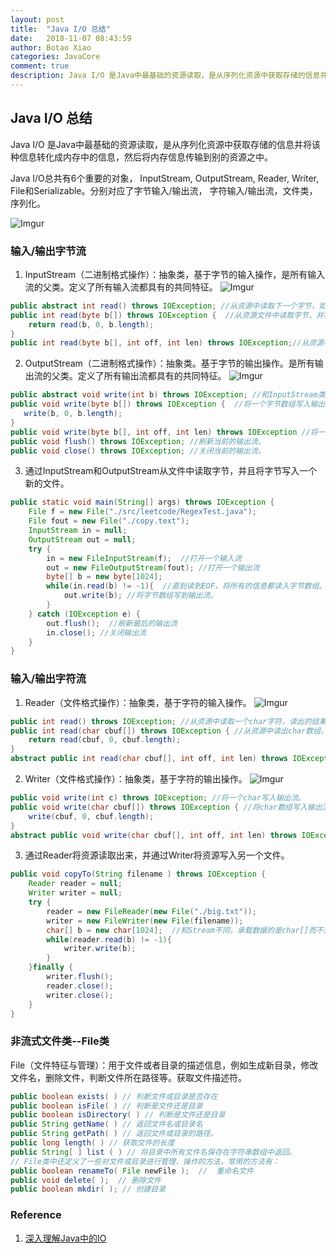 ```yaml
---
layout: post
title:  "Java I/O 总结"
date:   2018-11-07 08:43:59
author: Botao Xiao
categories: JavaCore
comment: true
description: Java I/O 是Java中最基础的资源读取，是从序列化资源中获取存储的信息并将该种信息转化成内存中的信息，然后将内存信息传输到别的资源之中。
---
```

## Java I/O 总结
Java I/O 是Java中最基础的资源读取，是从序列化资源中获取存储的信息并将该种信息转化成内存中的信息，然后将内存信息传输到别的资源之中。

Java I/O总共有6个重要的对象， InputStream, OutputStream, Reader, Writer, File和Serializable。分别对应了字节输入/输出流， 字符输入/输出流，文件类，序列化。

![Imgur](https://i.imgur.com/SWHMv8H.png)

### 输入/输出字节流
1. InputStream（二进制格式操作）：抽象类，基于字节的输入操作，是所有输入流的父类。定义了所有输入流都具有的共同特征。
![Imgur](https://i.imgur.com/JZW4Rcv.png)
```Java
public abstract int read() throws IOException; //从资源中读取下一个字节，如果EOF，则返回-1.
public int read(byte b[]) throws IOException {  //从资源文件中读取字节，并将取出的字节写入字节数组。
    return read(b, 0, b.length);
}
public int read(byte b[], int off, int len) throws IOException;//从资源中读取，给出起始位置和字节数。
```

2. OutputStream（二进制格式操作）：抽象类。基于字节的输出操作。是所有输出流的父类。定义了所有输出流都具有的共同特征。
![Imgur](https://i.imgur.com/TT6k34e.png)
```Java
public abstract void write(int b) throws IOException; //和InputStream类似，将一个字节写入输出流，写进资源文件。
public void write(byte b[]) throws IOException {  //将一个字节数组写入输出流。
   write(b, 0, b.length);
}
public void write(byte b[], int off, int len) throws IOException //将一个字节数组，从某个offset开始，写出len个字节。
public void flush() throws IOException; //刷新当前的输出流。
public void close() throws IOException; //关闭当前的输出流。
```

3. 通过InputStream和OutputStream从文件中读取字节，并且将字节写入一个新的文件。
```Java
public static void main(String[] args) throws IOException {
    File f = new File("./src/leetcode/RegexTest.java");
    File fout = new File("./copy.text");
    InputStream in = null;
    OutputStream out = null;
    try {
        in = new FileInputStream(f);  //打开一个输入流
        out = new FileOutputStream(fout); //打开一个输出流
        byte[] b = new byte[1024];
        while(in.read(b) != -1){  //直到读到EOF，将所有的信息都读入字节数组。
            out.write(b); //将字节数组写到输出流。
        }
    } catch (IOException e) {
        out.flush();  //刷新最后的输出流
        in.close(); //关闭输出流
    }
}
```

### 输入/输出字符流
1. Reader（文件格式操作）：抽象类，基于字符的输入操作。
![Imgur](https://i.imgur.com/yLrJATN.png)
```Java
public int read() throws IOException; //从资源中读取一个char字符，读出的结果是int型，我们可以通过强转获得char变量。
public int read(char cbuf[]) throws IOException { //从资源中读出char数组。
    return read(cbuf, 0, cbuf.length);
}
abstract public int read(char cbuf[], int off, int len) throws IOException;
```

2. Writer（文件格式操作）：抽象类，基于字符的输出操作。
![Imgur](https://i.imgur.com/LaexGnh.png)
```Java
public void write(int c) throws IOException; //将一个char写入输出流。
public void write(char cbuf[]) throws IOException { //将char数组写入输出流。
    write(cbuf, 0, cbuf.length);
}
abstract public void write(char cbuf[], int off, int len) throws IOException;
```

3. 通过Reader将资源读取出来，并通过Writer将资源写入另一个文件。
```Java
public void copyTo(String filename ) throws IOException {
    Reader reader = null;
    Writer writer = null;
    try {
        reader = new FileReader(new File("./big.txt"));
        writer = new FileWriter(new File(filename));
        char[] b = new char[1024];  //和Stream不同，承载数据的是char[]而不是byte[].
        while(reader.read(b) != -1){
            writer.write(b);
        }
    }finally {
        writer.flush();
        reader.close();
        writer.close();
    }
}
```

### 非流式文件类--File类
File（文件特征与管理）：用于文件或者目录的描述信息，例如生成新目录，修改文件名，删除文件，判断文件所在路径等。获取文件描述符。
```Java
public boolean exists( ) // 判断文件或目录是否存在
public boolean isFile( ) // 判断是文件还是目录
public boolean isDirectory( ) // 判断是文件还是目录
public String getName( ) // 返回文件名或目录名
public String getPath( ) // 返回文件或目录的路径。
public long length( ) // 获取文件的长度
public String[ ] list ( ) // 将目录中所有文件名保存在字符串数组中返回。
// File类中还定义了一些对文件或目录进行管理、操作的方法，常用的方法有：
public boolean renameTo( File newFile );  //  重命名文件
public void delete( );  // 删除文件
public boolean mkdir( ); // 创建目录
```

### Reference
1. [深入理解Java中的IO](http://blog.csdn.net/qq_25184739/article/details/51205186)
